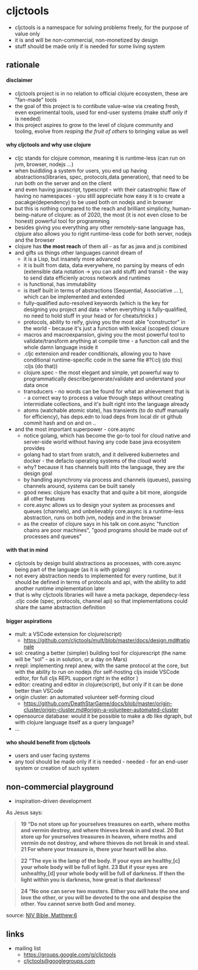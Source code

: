 # cljctools

- cljctools is a namespace for solving problems freely, for the purpose of value only  
- it is and will be non-commercial, non-monetized by design
- stuff should be made only if is needed for some living system

## rationale

#### disclaimer

  - cljctools project is in no relation to official clojure ecosystem, these are "fan-made" tools
  - the goal of this project is to contibute value-wise via creating fresh, even experimental tools, used for end-user systems (make stuff only if is needed)
  - this project aspires to grow to the level of clojure community and tooling, evolve from *reaping the fruit of others* to bringing value as well

#### why cljctools and why use clojure

- cljc stands for clojure common, meaning it is runtime-less (can run on jvm, browser, nodejs ...)
- when buidlding a system for users, you end up having abstractions(libraries, spec, protocols,data generation), that need to be run both on the server and on the client
- and even having javascript, typescript - with their catastrophic flaw of having no namespaces - you still appreciate how easy it is to create a pacakge(dependency) to be used both on nodejs and in browser
- but this is nothing compared to the reach and brilliant simplicity, human-being-nature of clojure: as of 2020, the most (it is not even close to be honest) powerful tool for programming
- besides giving you everything any other remotely-sane language has, clpjure also allows you to right runtime-less code for both server, nodejs and the browser
- clojure has **the most reach** of them all - as far as java and js combined
- and gifts us things other languages cannot dream of
  - it is a Lisp, but insanely more advanced
  - it is built from data, data everywhere, no parsing by means of edn (extensible data notation -> you can add stuff) and transit - the way to send data efficienly across network and runtimes
  - is functional, has immutability
  - is itself built in terms of abstractions (Sequential, Associative ... ), which can be implemented and extended
  - fully-qualified auto-resolved keywords (which is the key for designing you project and data - when everything is fully-qualified, no need to hold stuff in your head or for cheats/tricks )
  - protocols, ability to reify, giving you the most able "constructor" in the world - because it's just a function with lexical (scoped) closure 
  - macros and macroexpansion, giving you the most powerful tool to validate/transform anything at compile time - a function call and the whole damn language inside it
  - .cljc extension and reader conditionals, allowing you to have conditional runtime-specific code in the same file #?(:clj (do this) :cljs (do that))
  - clojure.spec - the most elegant and simple, yet powerful way to programmatically describe/generate/validate and understand your data once
  - transducers - no words can be found for what an ahievement that is - a correct way to process a value through steps without creating intermidiate collections, and it's built right into the language  already
  - atoms (watchable atomic state), has transients (to do stuff manually for efficiency), has deps.edn to load deps from local dir ot github commit hash and on and on ..
- and the most important superpower - core.async
  - notice golang, which has become the go-to tool for cloud native and server-side world without having any code base java ecosystem provides
  - golang had to start from sratch, and it delivered kubernetes and docker - the defacto operating systems of the cloud world
  - why? because it has channels built into the language, they are *the* design goal
  - by handling asynchrony via process and channels (queues), passing channels around, systems can be built sanely
  - good news: clojure has exaclty that and quite a bit more, alongside all other features
  - core.async allows us to design your system as processes and queues (channels), and unbelievably core.async is a runtime-less abstraction, runs on both jvm, nodejs and in the browser 
  - as the creator of clojure says in his talk on core.async "function chains are poor machines", "good programs should be made out of processes and queues"

#### with that in mind

  - cljctools by design build abstractions as processes, with core.async being part of the language (as it is with golang)
  - not every abstraction needs to implemented for every runtime, but it should be defined in terms of protocols and api, with the ability to add another runtime implementation later
  - that is why cljctools libraries will have a meta package, dependecy-less .cljc code (spec, protocols, channel api) so that implementations could share the same abstraction definition

#### bigger aspirations
  - mult: a VSCode extension for clojure(script) 
    - https://github.com/cljctools/mult/blob/master/docs/design.md#rationale
  - sol: creating a better (simpler) building tool for clojurescript (the name will be "sol" - as in solution, or a day on Mars)
  - nrepl: implementing nrepl anew, with the same protocol at the core, but with the ability to run on nodejs (for self-hosting cljs inside VSCode editor, for full cljs REPL support right in the editor )
  - editor: creating and editor in clojure(script), but only if it can be done better than VSCode
  - origin cluster: an automated volunteer self-forming cloud  
    - https://github.com/DeathStarGame/docs/blob/master/origin-cluster/origin-cluster.md#origin-a-volunteer-automated-cluster
  - opensource database: would it be possible to make a db like dgraph, but with clojure language itself as a query language?
  - ...

#### who should benefit from cljctools
  - users and user facing systems
  - any tool should be made only if it is needed - needed - for an end-user system or creation of such system

## non-commercial playground

- inspiration-driven development

As Jesus says:

> <b>19 “Do not store up for yourselves treasures on earth, where moths and vermin destroy, and where thieves break in and steal. 20 But store up for yourselves treasures in heaven, where moths and vermin do not destroy, and where thieves do not break in and steal. 21 For where your treasure is, there your heart will be also.</b>

> <b>22 “The eye is the lamp of the body. If your eyes are healthy,[c] your whole body will be full of light. 23 But if your eyes are unhealthy,[d] your whole body will be full of darkness. If then the light within you is darkness, how great is that darkness!</b>

> <b>24 “No one can serve two masters. Either you will hate the one and love the other, or you will be devoted to the one and despise the other. You cannot serve both God and money.</b>

source: [NIV Bible, Matthew:6](https://www.biblica.com/bible/niv/matthew/6/)


## links
- mailing list
  - https://groups.google.com/g/cljctools
  - cljctools@googlegroups.com
